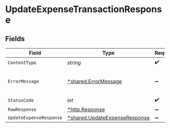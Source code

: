 # UpdateExpenseTransactionResponse


## Fields

| Field                                                                         | Type                                                                          | Required                                                                      | Description                                                                   |
| ----------------------------------------------------------------------------- | ----------------------------------------------------------------------------- | ----------------------------------------------------------------------------- | ----------------------------------------------------------------------------- |
| `ContentType`                                                                 | *string*                                                                      | :heavy_check_mark:                                                            | N/A                                                                           |
| `ErrorMessage`                                                                | [*shared.ErrorMessage](../../models/shared/errormessage.md)                   | :heavy_minus_sign:                                                            | The request made is not valid.                                                |
| `StatusCode`                                                                  | *int*                                                                         | :heavy_check_mark:                                                            | N/A                                                                           |
| `RawResponse`                                                                 | [*http.Response](https://pkg.go.dev/net/http#Response)                        | :heavy_minus_sign:                                                            | N/A                                                                           |
| `UpdateExpenseResponse`                                                       | [*shared.UpdateExpenseResponse](../../models/shared/updateexpenseresponse.md) | :heavy_minus_sign:                                                            | Accepted                                                                      |
